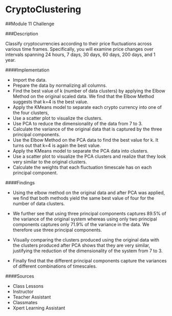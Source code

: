 # CryptoClustering

##Module 11 Challenge

###Description

Classify cryptocurrencies according to their price fluctuations across various time frames. Specifically, you will examine price changes over intervals spanning 24 hours, 7 days, 30 days, 60 days, 200 days, and 1 year.

####Implementation

- Import the data.
- Prepare the data by normalizing all columns.
- Find the best value of k (number of data clusters) by applying the Elbow Method on the original scaled data. We find that the Elbow Method suggests that k=4 is the best value.
- Apply the KMeans model to separate each crypto currency into one of the four clusters,
- Use a scatter plot to visualize the clusters.
- Use PCA to reduce the dimensionality of the data from 7 to 3.
- Calculate the variance of the original data that is captured by the three principal components.
- Use the Elbow Method on the PCA data to find the best value for k. It turns out that k=4 is again the best value.
- Apply the KMeans model to separate the PCA data into clusters.
- Use a scatter plot to visualize the PCA clusters and realize that they look very similar to the original clusters.
- Calculate the weights that each fluctuation timescale has on each principal component.

####Findings

- Using the elbow method on the original data and after PCA was applied, we find that both methods yield the same best value of four for the number of data clusters.

- We further see that using three principal components captures 89.5% of the variance of the original system whereas using only two principal components captures only 71.9% of the variance in the data. We therefore use three principal components.

- Visually comparing the clusters produced using the original data with the clusters produced after PCA shows that they are very similar, justifying the reduction of the dimensionality of the system from 7 to 3.

- Finally find that the different principal components capture the variances of different combinations of timescales.

####Sources

- Class Lessons
- Instructor
- Teacher Assistant
- Classmates
- Xpert Learning Assistant
